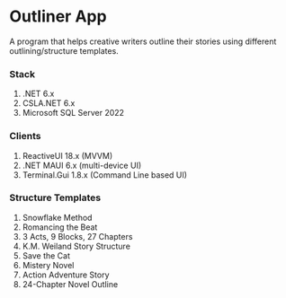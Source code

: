 # Outliner App

A program that helps creative writers outline their stories using different outlining/structure templates.

### Stack
1. .NET 6.x
2. CSLA.NET 6.x
3. Microsoft SQL Server 2022

### Clients
1. ReactiveUI 18.x (MVVM)
2. .NET MAUI 6.x (multi-device UI)
3. Terminal.Gui 1.8.x (Command Line based UI)

### Structure Templates
1. Snowflake Method
2. Romancing the Beat
3. 3 Acts, 9 Blocks, 27 Chapters
4. K.M. Weiland Story Structure
5. Save the Cat
6. Mistery Novel
7. Action Adventure Story
8. 24-Chapter Novel Outline
